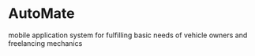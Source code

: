 # AutoMate
mobile application system for fulfilling basic needs of vehicle owners and freelancing mechanics
